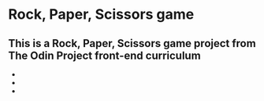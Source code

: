 # Rock, Paper, Scissors game

## This is a Rock, Paper, Scissors game project from The Odin Project front-end curriculum

-
-
-
